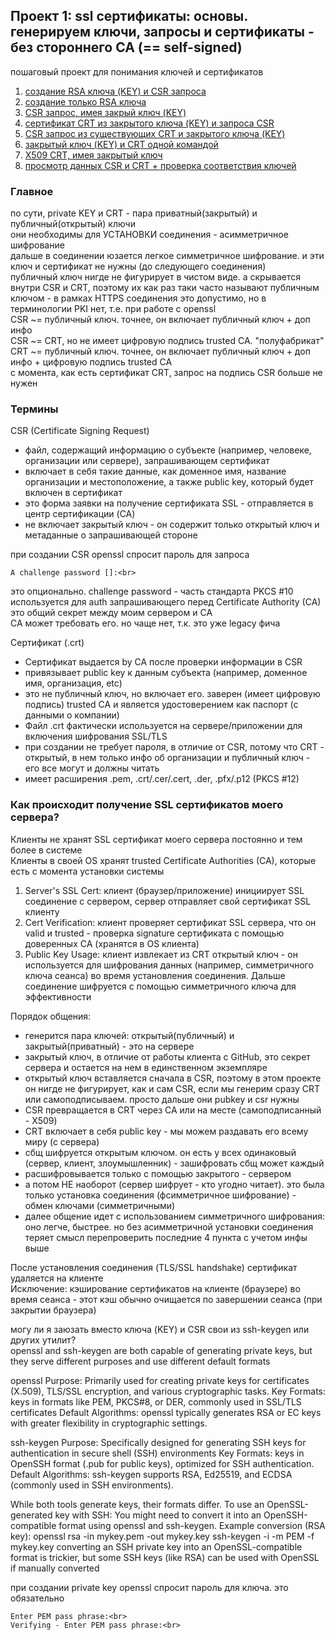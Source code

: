 ## Проект 1: ssl сертификаты: основы. генерируем ключи, запросы и сертификаты - без стороннего CA (== self-signed)

пошаговый проект для понимания ключей и сертификатов<br>
1. [создание RSA ключа (KEY) и CSR запроса](1/)
2. [создание только RSA ключа](2/)
3. [CSR запрос, имея закрый ключ (KEY)](3/)
4. [сертификат CRT из закрытого ключа (KEY) и запроса CSR](4/)
5. [CSR запрос из существующих CRT и закрытого ключа (KEY)](5/)
6. [закрытый ключ (KEY) и CRT одной командой](6/)
7. [X509 CRT, имея закрытый ключ](7/)
8. [просмотр данных CSR и CRT + проверка соответствия ключей](8/)


### Главное

по сути, private KEY и CRT - пара приватный(закрытый) и публичный(открытый) ключи<br>
они необходимы для УСТАНОВКИ соединения - асимметричное шифрование<br>
дальше в соединении юзается легкое симметричное шифрование. и эти ключ и сертификат не нужны (до следующего соединения)<br>
публичный ключ нигде не фигурирует в чистом виде. а скрывается внутри CSR и CRT, поэтому их как раз таки часто называют публичным ключом - в рамках HTTPS соединения это допустимо, но в терминологии PKI нет, т.е. при работе с openssl<br>
CSR ~= публичный ключ. точнее, он включает публичный ключ + доп инфо<br>
CSR ~= CRT, но не имеет цифровую подпись trusted CA. "полуфабрикат"<br>
CRT ~= публичный ключ. точнее, он включает публичный ключ + доп инфо + цифровую подпись trusted CA<br>
с момента, как есть сертификат CRT, запрос на подпись CSR больше не нужен<br>


### Термины

CSR (Certificate Signing Request)
* файл, содержащий информацию о субъекте (например, человеке, организации или сервере), запрашивающем сертификат
* включает в себя такие данные, как доменное имя, название организации и местоположение, а также public key, который будет включен в сертификат
* это форма заявки на получение сертификата SSL - отправляется в центр сертификации (CA)
* не включает закрытый ключ - он содержит только открытый ключ и метаданные о запрашивающей стороне

при создании CSR openssl спросит пароль для запроса<br>
```
A challenge password []:<br>
```
это опционально. challenge password - часть стандарта PKCS #10<br>
используется для auth запрашивающего перед Certificate Authority (CA)<br>
это общий секрет между моим сервером и CA<br>
CA может требовать его. но чаще нет, т.к. это уже legacy фича<br>


Сертификат (.crt)
* Сертификат выдается by CA после проверки информации в CSR
* привязывает public key к данным субъекта (например, доменное имя, организация, etc)
* это не публичный ключ, но включает его. заверен (имеет цифровую подпись) trusted CA и является удостоверением как паспорт (с данными о компании)
* Файл .crt фактически используется на сервере/приложении для включения шифрования SSL/TLS
* при создании не требует пароля, в отличие от CSR, потому что CRT - открытый, в нем только инфо об организации и публичный ключ - его все могут и должны читать
* имеет расширения .pem, .crt/.cer/.cert, .der, .pfx/.p12 (PKCS #12)


### Как происходит получение SSL сертификатов моего сервера?<br>
Клиенты не хранят SSL сертификат моего сервера постоянно и тем более в системе<br>
Клиенты в своей OS хранят trusted Certificate Authorities (CA), которые есть с момента установки системы<br>
1. Server's SSL Cert: клиент (браузер/приложение) инициирует SSL соединение с сервером, сервер отправляет свой сертификат SSL клиенту<br>
2. Cert Verification: клиент проверяет сертификат SSL сервера, что он valid и trusted - проверка signature сертификата с помощью доверенных CA (хранятся в OS клиента)<br>
3. Public Key Usage: клиент извлекает из CRT открытый ключ - он используется для шифрования данных (например, симметричного ключа сеанса) во время установления соединения. Дальше соединение шифруется с помощью симметричного ключа для эффективности<br>

Порядок общения:
* генерится пара ключей: открытый(публичный) и закрытый(приватный) - это на сервере
* закрытый ключ, в отличие от работы клиента с GitHub, это секрет сервера и остается на нем в единственном экземпляре
* открытый ключ вставляется сначала в CSR, поэтому в этом проекте он нигде не фигурирует, как и сам CSR, если мы генерим сразу CRT или самоподписываем. просто дальше они pubkey и csr нужны
* CSR превращается в CRT через CA или на месте (самоподписанный - X509)
* CRT включает в себя public key - мы можем раздавать его всему миру (с сервера)
* сбщ шифруется открытым ключом. он есть у всех одинаковый (сервер, клиент, злоумышленник) - зашифровать сбщ может каждый
* расшифровывается только с помощью закрытого - сервером
* а потом НЕ наоборот (сервер шифрует - кто угодно читает). это была только установка соединения (фсимметричное шифрование) - обмен ключами (симметричными)
* далее общение идет с использованием симметричного шифрования: оно легче, быстрее. но без асимметричной установки соединения теряет смысл
перепроверить последние 4 пункта с учетом инфы выше<br>

После установления соединения (TLS/SSL handshake) сертификат удаляется на клиенте<br>
Исключение: кэширование сертификатов на клиенте (браузере) во время сеанса - этот кэш обычно очищается по завершении сеанса (при закрытии браузера)<br>




могу ли я заюзать вместо ключа (KEY) и CSR свои из ssh-keygen или других утилит?<br>
openssl and ssh-keygen are both capable of generating private keys, 
    but they serve different purposes and use different default formats

openssl
    Purpose: Primarily used for creating private keys for certificates (X.509), TLS/SSL encryption, and various cryptographic tasks.
    Key Formats: keys in formats like PEM, PKCS#8, or DER, commonly used in SSL/TLS certificates
    Default Algorithms: openssl typically generates RSA or EC keys with greater flexibility in cryptographic settings.

ssh-keygen
    Purpose: Specifically designed for generating SSH keys for authentication in secure shell (SSH) environments
    Key Formats: keys in OpenSSH format (.pub for public keys), optimized for SSH authentication.
    Default Algorithms: ssh-keygen supports RSA, Ed25519, and ECDSA (commonly used in SSH environments).

While both tools generate keys, their formats differ. To use an OpenSSL-generated key with SSH:
You might need to convert it into an OpenSSH-compatible format using openssl and ssh-keygen.
Example conversion (RSA key):
    openssl rsa -in mykey.pem -out mykey.key
    ssh-keygen -i -m PEM -f mykey.key
converting an SSH private key into an OpenSSL-compatible format is trickier, but some SSH keys (like RSA) can be used with OpenSSL if manually converted

при создании private key openssl спросит пароль для ключа. это обязательно<br>
```
Enter PEM pass phrase:<br>
Verifying - Enter PEM pass phrase:<br>
```
